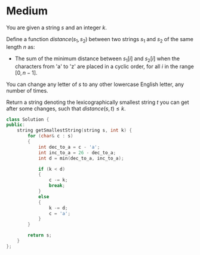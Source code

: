 # Medium

You are given a string $s$ and an integer $k$.

Define a function $distance(s_1, s_2)$ between two strings $s_1$ and $s_2$ of the same length $n$ as:

- The sum of the minimum distance between $s_1[i]$ and $s_2[i]$ when the characters from 'a' to 'z' are placed in a cyclic order, for all $i$ in the range $[0, n - 1]$.

You can change any letter of $s$ to any other lowercase English letter, any number of times.

Return a string denoting the lexicographically smallest string $t$ you can get after some changes, such that $distance(s, t) \leq k$.

```cpp
class Solution {
public:
    string getSmallestString(string s, int k) {
        for (char& c : s)
        {
            int dec_to_a = c - 'a';
            int inc_to_a = 26 - dec_to_a;
            int d = min(dec_to_a, inc_to_a);

            if (k < d)
            {
                c -= k;
                break;
            }
            else
            {
                k -= d;
                c = 'a';
            }
        }

        return s;
    }
};
```
